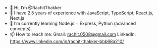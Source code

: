 - 👋 Hi, I’m @RachitThakker
- 👀 I have 2.5 years of experience with JavaScript, TypeScript, React.js, Next.js
- 🌱 I’m currently learning Node.js + Express, Python (advanced concepts).
- 📫 How to reach me:
  Gmail: rachit.0508@gmail.com
  LinkedIn: https://www.linkedin.com/in/rachit-thakker-bbb68a210/

<!---
RachitThakker/RachitThakker is a ✨ special ✨ repository because its `README.md` (this file) appears on your GitHub profile.
You can click the Preview link to take a look at your changes.
--->
